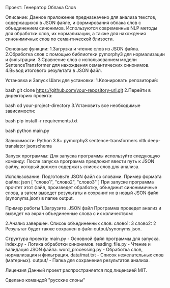 Проект: Генератор Облака Слов

Описание:
Данное приложение предназначено для анализа текстов, содержащихся в JSON файле, и формирования облака слов с объединением синонимов. Используются современные NLP методы для обработки слов, их нормализации, а также для нахождения синонимичных слов по семантической близости.

Основные функции:
1.Загрузка и чтение слов из JSON файла.
2.Обработка слов с помощью библиотеки pymorphy3 для нормализации и фильтрации.
3.Сравнение слов с использованием модели SentenceTransformer для нахождения семантических синонимов.
4.Вывод итогового результата в JSON файл.

Установка и Запуск
Шаги для установки:
1.Клонировать репозиторий:

bash
git clone https://github.com/your-repository-url.git
2.Перейти в директорию проекта:

bash
cd your-project-directory
3.Установить все необходимые зависимости:

bash
pip install -r requirements.txt

bash
python main.py

Зависимости:
Python 3.8+
pymorphy3
sentence-transformers
nltk
deep-translator
jsonschema

Запуск программы:
Для запуска программы используйте следующую команду:
После запуска программа предложит ввести путь к JSON файлу, который должен содержать список слов для анализа.

Использование:
Подготовьте JSON файл со словами. Пример формата файла:
json
[
  "слово1",
  "слово2",
  "слово3"
]
При запуске программа прочтет этот файл, произведет обработку, объединит синонимичные слова, а затем выведет результаты и сохранит их в новый JSON файл (synonyms.json) в папке output.

Пример работы
1.Загрузите .JSON файл
Программа проведет анализ и выведет на экран объединенные слова с их количеством:
 
2.Анализ завершен. Список объединенных слов:
слово1: 3
слово2: 2
Результат будет также сохранен в файл output/synonyms.json.

Структура проекта:
main.py - Основной файл программы для запуска.
index.py - Логика обработки синонимов.
reading_file.py - Чтение и валидация JSON файла.
word_processing.py - Обработка слов, нормализация и фильтрация.
data/mat.txt - Список нежелательных слов (матерных).
output/ - Папка для сохранения результатов анализа.

Лицензия
Данный проект распространяется под лицензией MIT.

Сделано командой "русские слоны"
